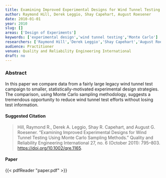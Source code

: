 ```yaml
---
title: Examining Improved Experimental Designs for Wind Tunnel Testing Using Monte Carlo Sampling Methods
author: Raymond Hill, Derek Leggio, Shay Capehart, August Roesener
date: 2010-01-01
year: 2010
slug: []
areas: ['Design of Experiments']
keywords: ['experimental design','wind tunnel testing','Monte Carlo']
researchers: ['Raymond Hill','Derek Leggio','Shay Capehart','August Roesener']
audience: Practitioner
venues: Quality and Reliability Engineering International
draft: no
---
```




### Abstract
In this paper we compare data from a fairly large legacy wind tunnel test campaign to smaller, statistically-motivated experimental design strategies. The comparison, using Monte Carlo sampling methodology, suggests a tremendous opportunity to reduce wind tunnel test efforts without losing test information.

#### Suggested Citation
> Hill, Raymond R., Derek A. Leggio, Shay R. Capehart, and August G. Roesener. “Examining Improved Experimental Designs for Wind Tunnel Testing Using Monte Carlo Sampling Methods.” Quality and Reliability Engineering International 27, no. 6 (October 2011): 795–803. https://doi.org/10.1002/qre.1165.



#### Paper
{{< pdfReader "paper.pdf" >}}


